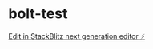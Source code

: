 # bolt-test

[Edit in StackBlitz next generation editor ⚡️](https://stackblitz.com/~/github.com/mmkontis/bolt-test)
